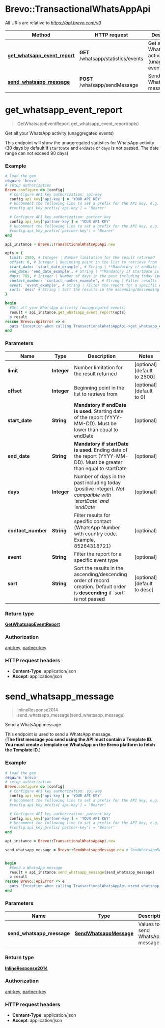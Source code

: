 # Brevo::TransactionalWhatsAppApi

All URIs are relative to *https://api.brevo.com/v3*

Method | HTTP request | Description
------------- | ------------- | -------------
[**get_whatsapp_event_report**](TransactionalWhatsAppApi.md#get_whatsapp_event_report) | **GET** /whatsapp/statistics/events | Get all your WhatsApp activity (unaggregated events)
[**send_whatsapp_message**](TransactionalWhatsAppApi.md#send_whatsapp_message) | **POST** /whatsapp/sendMessage | Send a WhatsApp message


# **get_whatsapp_event_report**
> GetWhatsappEventReport get_whatsapp_event_report(opts)

Get all your WhatsApp activity (unaggregated events)

This endpoint will show the unaggregated statistics for WhatsApp activity (30 days by default if `startDate` and `endDate` or `days` is not passed. The date range can not exceed 90 days)

### Example
```ruby
# load the gem
require 'brevo'
# setup authorization
Brevo.configure do |config|
  # Configure API key authorization: api-key
  config.api_key['api-key'] = 'YOUR API KEY'
  # Uncomment the following line to set a prefix for the API key, e.g. 'Bearer' (defaults to nil)
  #config.api_key_prefix['api-key'] = 'Bearer'

  # Configure API key authorization: partner-key
  config.api_key['partner-key'] = 'YOUR API KEY'
  # Uncomment the following line to set a prefix for the API key, e.g. 'Bearer' (defaults to nil)
  #config.api_key_prefix['partner-key'] = 'Bearer'
end

api_instance = Brevo::TransactionalWhatsAppApi.new

opts = { 
  limit: 2500, # Integer | Number limitation for the result returned
  offset: 0, # Integer | Beginning point in the list to retrieve from
  start_date: 'start_date_example', # String | **Mandatory if endDate is used.** Starting date of the report (YYYY-MM-DD). Must be lower than equal to endDate 
  end_date: 'end_date_example', # String | **Mandatory if startDate is used.** Ending date of the report (YYYY-MM-DD). Must be greater than equal to startDate 
  days: 789, # Integer | Number of days in the past including today (positive integer). _Not compatible with 'startDate' and 'endDate'_ 
  contact_number: 'contact_number_example', # String | Filter results for specific contact (WhatsApp Number with country code. Example, 85264318721)
  event: 'event_example', # String | Filter the report for a specific event type
  sort: 'desc' # String | Sort the results in the ascending/descending order of record creation. Default order is **descending** if `sort` is not passed
}

begin
  #Get all your WhatsApp activity (unaggregated events)
  result = api_instance.get_whatsapp_event_report(opts)
  p result
rescue Brevo::ApiError => e
  puts "Exception when calling TransactionalWhatsAppApi->get_whatsapp_event_report: #{e}"
end
```

### Parameters

Name | Type | Description  | Notes
------------- | ------------- | ------------- | -------------
 **limit** | **Integer**| Number limitation for the result returned | [optional] [default to 2500]
 **offset** | **Integer**| Beginning point in the list to retrieve from | [optional] [default to 0]
 **start_date** | **String**| **Mandatory if endDate is used.** Starting date of the report (YYYY-MM-DD). Must be lower than equal to endDate  | [optional] 
 **end_date** | **String**| **Mandatory if startDate is used.** Ending date of the report (YYYY-MM-DD). Must be greater than equal to startDate  | [optional] 
 **days** | **Integer**| Number of days in the past including today (positive integer). _Not compatible with &#39;startDate&#39; and &#39;endDate&#39;_  | [optional] 
 **contact_number** | **String**| Filter results for specific contact (WhatsApp Number with country code. Example, 85264318721) | [optional] 
 **event** | **String**| Filter the report for a specific event type | [optional] 
 **sort** | **String**| Sort the results in the ascending/descending order of record creation. Default order is **descending** if &#x60;sort&#x60; is not passed | [optional] [default to desc]

### Return type

[**GetWhatsappEventReport**](GetWhatsappEventReport.md)

### Authorization

[api-key](../README.md#api-key), [partner-key](../README.md#partner-key)

### HTTP request headers

 - **Content-Type**: application/json
 - **Accept**: application/json



# **send_whatsapp_message**
> InlineResponse2014 send_whatsapp_message(send_whatsapp_message)

Send a WhatsApp message

This endpoint is used to send a WhatsApp message. <br/>(**The first message you send using the API must contain a Template ID. You must create a template on WhatsApp on the Brevo platform to fetch the Template ID.**)

### Example
```ruby
# load the gem
require 'brevo'
# setup authorization
Brevo.configure do |config|
  # Configure API key authorization: api-key
  config.api_key['api-key'] = 'YOUR API KEY'
  # Uncomment the following line to set a prefix for the API key, e.g. 'Bearer' (defaults to nil)
  #config.api_key_prefix['api-key'] = 'Bearer'

  # Configure API key authorization: partner-key
  config.api_key['partner-key'] = 'YOUR API KEY'
  # Uncomment the following line to set a prefix for the API key, e.g. 'Bearer' (defaults to nil)
  #config.api_key_prefix['partner-key'] = 'Bearer'
end

api_instance = Brevo::TransactionalWhatsAppApi.new

send_whatsapp_message = Brevo::SendWhatsappMessage.new # SendWhatsappMessage | Values to send WhatsApp message


begin
  #Send a WhatsApp message
  result = api_instance.send_whatsapp_message(send_whatsapp_message)
  p result
rescue Brevo::ApiError => e
  puts "Exception when calling TransactionalWhatsAppApi->send_whatsapp_message: #{e}"
end
```

### Parameters

Name | Type | Description  | Notes
------------- | ------------- | ------------- | -------------
 **send_whatsapp_message** | [**SendWhatsappMessage**](SendWhatsappMessage.md)| Values to send WhatsApp message | 

### Return type

[**InlineResponse2014**](InlineResponse2014.md)

### Authorization

[api-key](../README.md#api-key), [partner-key](../README.md#partner-key)

### HTTP request headers

 - **Content-Type**: application/json
 - **Accept**: application/json




